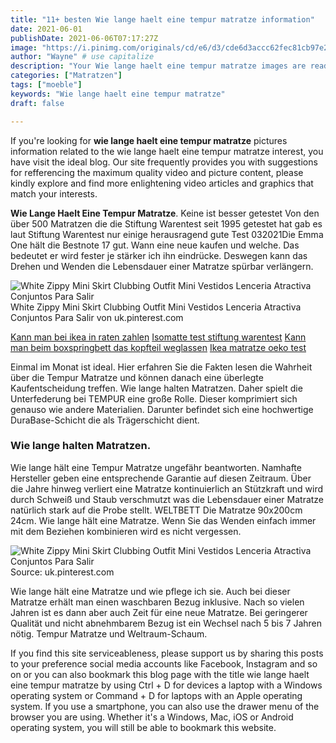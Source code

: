 ```yaml
---
title: "11+ besten Wie lange haelt eine tempur matratze information"
date: 2021-06-01
publishDate: 2021-06-06T07:17:27Z
image: "https://i.pinimg.com/originals/cd/e6/d3/cde6d3accc62fec81cb97e2edef149d9.jpg"
author: "Wayne" # use capitalize
description: "Your Wie lange haelt eine tempur matratze images are ready. Wie lange haelt eine tempur matratze are a topic that is being searched for and liked by netizens today. You can Find and Download the Wie lange haelt eine tempur matratze files here. Find and Download all royalty-free photos."
categories: ["Matratzen"]
tags: ["moeble"]
keywords: "Wie lange haelt eine tempur matratze"
draft: false

---
```


If you're looking for **wie lange haelt eine tempur matratze** pictures information related to the wie lange haelt eine tempur matratze interest, you have visit the ideal  blog. Our site frequently  provides you with  suggestions  for refferencing  the maximum  quality video and picture  content, please kindly explore and find more enlightening video articles and graphics that match your interests.

**Wie Lange Haelt Eine Tempur Matratze**. Keine ist besser getestet Von den über 500 Matratzen die die Stiftung Warentest seit 1995 getestet hat gab es laut Stiftung Warentest nur einige herausragend gute Test 032021Die Emma One hält die Bestnote 17 gut. Wann eine neue kaufen und welche. Das bedeutet er wird fester je stärker ich ihn eindrücke. Deswegen kann das Drehen und Wenden die Lebensdauer einer Matratze spürbar verlängern.

![White Zippy Mini Skirt Clubbing Outfit Mini Vestidos Lenceria Atractiva Conjuntos Para Salir](https://i.pinimg.com/originals/cd/e6/d3/cde6d3accc62fec81cb97e2edef149d9.jpg "White Zippy Mini Skirt Clubbing Outfit Mini Vestidos Lenceria Atractiva Conjuntos Para Salir")
White Zippy Mini Skirt Clubbing Outfit Mini Vestidos Lenceria Atractiva Conjuntos Para Salir von uk.pinterest.com

[Kann man bei ikea in raten zahlen](/kann-man-bei-ikea-in-raten-zahlen/)
[Isomatte test stiftung warentest](/isomatte-test-stiftung-warentest/)
[Kann man beim boxspringbett das kopfteil weglassen](/kann-man-beim-boxspringbett-das-kopfteil-weglassen/)
[Ikea matratze oeko test](/ikea-matratze-oeko-test/)

Einmal im Monat ist ideal. Hier erfahren Sie die Fakten lesen die Wahrheit über die Tempur Matratze und können danach eine überlegte Kaufentscheidung treffen. Wie lange halten Matratzen. Daher spielt die Unterfederung bei TEMPUR eine große Rolle. Dieser komprimiert sich genauso wie andere Materialien. Darunter befindet sich eine hochwertige DuraBase-Schicht die als Trägerschicht dient.

### Wie lange halten Matratzen.

Wie lange hält eine Tempur Matratze ungefähr beantworten. Namhafte Hersteller geben eine entsprechende Garantie auf diesen Zeitraum. Über die Jahre hinweg verliert eine Matratze kontinuierlich an Stützkraft und wird durch Schweiß und Staub verschmutzt was die Lebensdauer einer Matratze natürlich stark auf die Probe stellt. WELTBETT Die Matratze 90x200cm 24cm. Wie lange hält eine Matratze. Wenn Sie das Wenden einfach immer mit dem Beziehen kombinieren wird es nicht vergessen.


![White Zippy Mini Skirt Clubbing Outfit Mini Vestidos Lenceria Atractiva Conjuntos Para Salir](https://i.pinimg.com/originals/cd/e6/d3/cde6d3accc62fec81cb97e2edef149d9.jpg "White Zippy Mini Skirt Clubbing Outfit Mini Vestidos Lenceria Atractiva Conjuntos Para Salir")
Source: uk.pinterest.com

Wie lange hält eine Matratze und wie pflege ich sie. Auch bei dieser Matratze erhält man einen waschbaren Bezug inklusive. Nach so vielen Jahren ist es dann aber auch Zeit für eine neue Matratze. Bei geringerer Qualität und nicht abnehmbarem Bezug ist ein Wechsel nach 5 bis 7 Jahren nötig. Tempur Matratze und Weltraum-Schaum.

If you find this site serviceableness, please support us by sharing this posts to your preference social media accounts like Facebook, Instagram and so on or you can also bookmark this blog page with the title wie lange haelt eine tempur matratze by using Ctrl + D for devices a laptop with a Windows operating system or Command + D for laptops with an Apple operating system. If you use a smartphone, you can also use the drawer menu of the browser you are using. Whether it's a Windows, Mac, iOS or Android operating system, you will still be able to bookmark this website.
